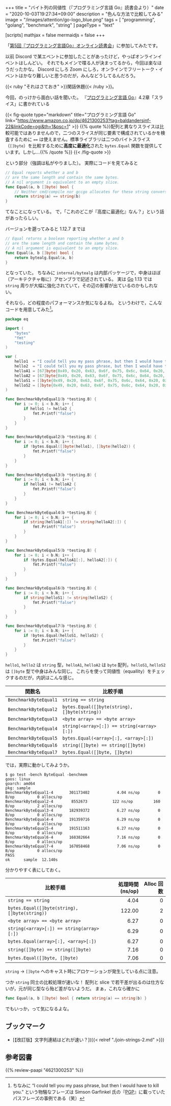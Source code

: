 +++
title = "バイト列の同値性（『プログラミング言語 Go』読書会より）"
date =  "2020-10-03T19:27:34+09:00"
description = "色んな方法で比較してみる"
image = "/images/attention/go-logo_blue.png"
tags = [ "programming", "golang", "benchmark", "string" ]
pageType = "text"

[scripts]
  mathjax = false
  mermaidjs = false
+++

「[第5回『プログラミング言語Go』オンライン読書会](https://gpl-reading.connpass.com/event/188380/)」に参加してみたです。

以前 Discord で某エベントに参加したことがあったけど，やっぱオンラインイベントはしんどい。
それでもメインで喋る人が決まってるから，今回は楽なほうだったかな。
Discord にしろ Zoom にしろ，オンラインでフリートーク・イベントはかなり難しいと思うのだが，みんなどうしてるんだろう。

{{< ruby "それはさておき" >}}閑話休題{{< /ruby >}}。

今回，のっけから面白い話を聞いた。
『[プログラミング言語 Go]』4.2章「スライス」に書かれている

{{< fig-quote type="markdown" title="プログラミング言語 Go" link="https://www.amazon.co.jp/dp/4621300253?tag=baldandersinf-22&linkCode=ogi&th=1&psc=1" >}}
{{% quote %}}配列と異なりスライスは比較可能ではありませんので，二つのスライスが同じ要素で構成されているかを検査するために `==` は使えません。標準ライブラリは二つのバイトスライス（`[]byte`）を比較するために**高度に最適化**された `bytes.Equal` 関数を提供しています。しかし...{{% /quote %}}
{{< /fig-quote >}}

という部分（強調は私がやりました）。
実際にコードを見てみると

```go
// Equal reports whether a and b
// are the same length and contain the same bytes.
// A nil argument is equivalent to an empty slice.
func Equal(a, b []byte) bool {
	// Neither cmd/compile nor gccgo allocates for these string conversions.
	return string(a) == string(b)
}
```

てなことになっている。
で，「これのどこが『高度に最適化』なん？」という話があったらしい。

バージョンを遡ってみると 1.12.7 までは

```go
// Equal returns a boolean reporting whether a and b
// are the same length and contain the same bytes.
// A nil argument is equivalent to an empty slice.
func Equal(a, b []byte) bool {
	return bytealg.Equal(a, b)
}
```

となっていた。
ちなみに `internal/bytealg` は内部パッケージで，中身はほぼ（アーキテクチャ毎に）アセンブラで記述されている。
実は [Go] 1.13 では `string` 周りが大幅に強化されていて，その辺の影響が出ているのかもしれない。

それなら，どの程度のパフォーマンスか気になるよね。
というわけで，こんなコードを用意してみた[^pp1]。

[^pp1]: ちなみに “I could tell you my pass phrase, but then I would have to kill you.” という物騒なフレーズは Simson Garfinkel 氏の『[PGP]』に載っていたパスフレーズの事例である（笑）

```go
package eq

import (
	"bytes"
	"fmt"
	"testing"
)

var (
	hello1  = "I could tell you my pass phrase, but then I would have to kill you."
	hello2  = "I could tell you my pass phrase, but then I would have to kill you."
	helloA1 = [67]byte{0x49, 0x20, 0x63, 0x6f, 0x75, 0x6c, 0x64, 0x20, 0x74, 0x65, 0x6c, 0x6c, 0x20, 0x79, 0x6f, 0x75, 0x20, 0x6d, 0x79, 0x20, 0x70, 0x61, 0x73, 0x73, 0x20, 0x70, 0x68, 0x72, 0x61, 0x73, 0x65, 0x2c, 0x20, 0x62, 0x75, 0x74, 0x20, 0x74, 0x68, 0x65, 0x6e, 0x20, 0x49, 0x20, 0x77, 0x6f, 0x75, 0x6c, 0x64, 0x20, 0x68, 0x61, 0x76, 0x65, 0x20, 0x74, 0x6f, 0x20, 0x6b, 0x69, 0x6c, 0x6c, 0x20, 0x79, 0x6f, 0x75, 0x2e}
	helloA2 = [67]byte{0x49, 0x20, 0x63, 0x6f, 0x75, 0x6c, 0x64, 0x20, 0x74, 0x65, 0x6c, 0x6c, 0x20, 0x79, 0x6f, 0x75, 0x20, 0x6d, 0x79, 0x20, 0x70, 0x61, 0x73, 0x73, 0x20, 0x70, 0x68, 0x72, 0x61, 0x73, 0x65, 0x2c, 0x20, 0x62, 0x75, 0x74, 0x20, 0x74, 0x68, 0x65, 0x6e, 0x20, 0x49, 0x20, 0x77, 0x6f, 0x75, 0x6c, 0x64, 0x20, 0x68, 0x61, 0x76, 0x65, 0x20, 0x74, 0x6f, 0x20, 0x6b, 0x69, 0x6c, 0x6c, 0x20, 0x79, 0x6f, 0x75, 0x2e}
	helloS1 = []byte{0x49, 0x20, 0x63, 0x6f, 0x75, 0x6c, 0x64, 0x20, 0x74, 0x65, 0x6c, 0x6c, 0x20, 0x79, 0x6f, 0x75, 0x20, 0x6d, 0x79, 0x20, 0x70, 0x61, 0x73, 0x73, 0x20, 0x70, 0x68, 0x72, 0x61, 0x73, 0x65, 0x2c, 0x20, 0x62, 0x75, 0x74, 0x20, 0x74, 0x68, 0x65, 0x6e, 0x20, 0x49, 0x20, 0x77, 0x6f, 0x75, 0x6c, 0x64, 0x20, 0x68, 0x61, 0x76, 0x65, 0x20, 0x74, 0x6f, 0x20, 0x6b, 0x69, 0x6c, 0x6c, 0x20, 0x79, 0x6f, 0x75, 0x2e}
	helloS2 = []byte{0x49, 0x20, 0x63, 0x6f, 0x75, 0x6c, 0x64, 0x20, 0x74, 0x65, 0x6c, 0x6c, 0x20, 0x79, 0x6f, 0x75, 0x20, 0x6d, 0x79, 0x20, 0x70, 0x61, 0x73, 0x73, 0x20, 0x70, 0x68, 0x72, 0x61, 0x73, 0x65, 0x2c, 0x20, 0x62, 0x75, 0x74, 0x20, 0x74, 0x68, 0x65, 0x6e, 0x20, 0x49, 0x20, 0x77, 0x6f, 0x75, 0x6c, 0x64, 0x20, 0x68, 0x61, 0x76, 0x65, 0x20, 0x74, 0x6f, 0x20, 0x6b, 0x69, 0x6c, 0x6c, 0x20, 0x79, 0x6f, 0x75, 0x2e}
)

func BenchmarkByteEqual1(b *testing.B) {
	for i := 0; i < b.N; i++ {
		if hello1 != hello2 {
			fmt.Printf("false")
		}
	}
}

func BenchmarkByteEqual2(b *testing.B) {
	for i := 0; i < b.N; i++ {
		if !bytes.Equal([]byte(hello1), []byte(hello2)) {
			fmt.Printf("false")
		}
	}
}

func BenchmarkByteEqual3(b *testing.B) {
	for i := 0; i < b.N; i++ {
		if helloA1 != helloA2 {
			fmt.Printf("false")
		}
	}
}

func BenchmarkByteEqual4(b *testing.B) {
	for i := 0; i < b.N; i++ {
		if string(helloA1[:]) != string(helloA2[:]) {
			fmt.Printf("false")
		}
	}
}

func BenchmarkByteEqual5(b *testing.B) {
	for i := 0; i < b.N; i++ {
		if !bytes.Equal(helloA1[:], helloA2[:]) {
			fmt.Printf("false")
		}
	}
}

func BenchmarkByteEqual6(b *testing.B) {
	for i := 0; i < b.N; i++ {
		if string(helloS1) != string(helloS2) {
			fmt.Printf("false")
		}
	}
}

func BenchmarkByteEqual7(b *testing.B) {
	for i := 0; i < b.N; i++ {
		if !bytes.Equal(helloS1, helloS2) {
			fmt.Printf("false")
		}
	}
}
```

`hello1`, `hello2` は `string` 型，`helloA1`, `helloA2` は `byte` 配列，`helloS1`, `helloS2` は `[]byte` 型で中身はみんな同じ。
これらを使って同値性（equallity）をチェックするのだが，内訳はこんな感じ。

| 関数名                | 比較手順                                      |
| --------------------- | --------------------------------------------- |
| `BenchmarkByteEqual1` | `string == string`                            |
| `BenchmarkByteEqual2` | `bytes.Equal([]byte(string), []byte(string))` |
| `BenchmarkByteEqual3` | `<byte array> == <byte array>`                |
| `BenchmarkByteEqual4` | `string(<array>[:]) == string(<array>[:])`    |
| `BenchmarkByteEqual5` | `bytes.Equal(<array>[:], <array>[:])`         |
| `BenchmarkByteEqual6` | `string([]byte) == string([]byte)`            |
| `BenchmarkByteEqual7` | `bytes.Equal([]byte, []byte)`                 |

では，実際に動かしてみようか。

```text
$ go test -bench ByteEqual -benchmem
goos: linux
goarch: amd64
pkg: sample
BenchmarkByteEqual1-4   	301173402	         4.04 ns/op	       0 B/op	       0 allocs/op
BenchmarkByteEqual2-4   	 8552673	       122 ns/op	     160 B/op	       2 allocs/op
BenchmarkByteEqual3-4   	182939372	         6.27 ns/op	       0 B/op	       0 allocs/op
BenchmarkByteEqual4-4   	191359716	         6.29 ns/op	       0 B/op	       0 allocs/op
BenchmarkByteEqual5-4   	191511163	         6.27 ns/op	       0 B/op	       0 allocs/op
BenchmarkByteEqual6-4   	168382664	         7.16 ns/op	       0 B/op	       0 allocs/op
BenchmarkByteEqual7-4   	167058468	         7.06 ns/op	       0 B/op	       0 allocs/op
PASS
ok  	sample	12.140s
```

分かりやすく表にしておく。

| 比較手順                                      | 処理時間 (ns/op) | Alloc 回数 |
| --------------------------------------------- | ----------------:| ----------:|
| `string == string`                            |             4.04 |          0 |
| `bytes.Equal([]byte(string), []byte(string))` |           122.00 |          2 |
| `<byte array> == <byte array>`                |             6.27 |          0 |
| `string(<array>[:]) == string(array>[:])`     |             6.29 |          0 |
| `bytes.Equal(array>[:], <array>[:])`          |             6.27 |          0 |
| `string([]byte) == string([]byte)`            |             7.16 |          0 |
| `bytes.Equal([]byte, []byte)`                 |             7.06 |          0 |


`string` → `[]byte` へのキャスト時にアロケーションが発生している点に注意。

つか `string` 同士の比較処理が速いな！ 配列と slice で若干差が出るのは仕方ないが，元が同じ型なら殆ど差がないようだ。
まぁ，これなら確かに

```go
func Equal(a, b []byte) bool { return string(a) == string(b) }
```

でもいっか，って気になるよな。

## ブックマーク

- [【改訂版】文字列連結はどれが速い？]({{< relref "./join-strings-2.md" >}})

[Go]: https://golang.org/ "The Go Programming Language"
[プログラミング言語 Go]: https://www.amazon.co.jp/dp/4621300253?tag=baldandersinf-22&linkCode=ogi&th=1&psc=1
[PGP]: https://www.amazon.co.jp/exec/obidos/ASIN/4900900028/baldandersinf-22/ "Amazon | PGP―暗号メールと電子署名 | シムソン ガーフィンケル, Simson Garfinkel, ユニテック 通販"

## 参考図書

{{% review-paapi "4621300253" %}} <!-- プログラミング言語Go -->
